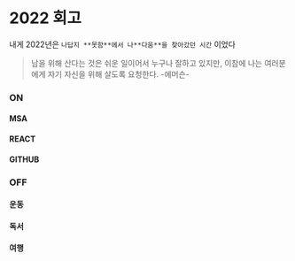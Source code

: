 # 2022 회고

내게 2022년은 `나답지 **못함**에서 나**다움**을 찾아갔던 시간` 이었다

> 남을 위해 산다는 것은 쉬운 일이어서 누구나 잘하고 있지만, 이참에 나는 여러분에게 자기 자신을 위해 살도록 요청한다. -에머슨-

### ON

#### MSA

#### REACT

#### GITHUB

### OFF

#### 운동

#### 독서

#### 여행
